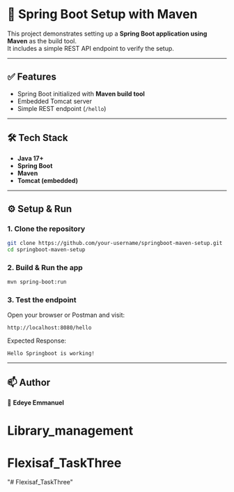 # 🚀 Spring Boot Setup with Maven

This project demonstrates setting up a **Spring Boot application using Maven** as the build tool.  
It includes a simple REST API endpoint to verify the setup.

---

## ✅ Features
- Spring Boot initialized with **Maven build tool**
- Embedded Tomcat server
- Simple REST endpoint (`/hello`)

---

## 🛠️ Tech Stack
- **Java 17+**
- **Spring Boot**
- **Maven**
- **Tomcat (embedded)**

---

## ⚙️ Setup & Run

### 1. Clone the repository
```bash
git clone https://github.com/your-username/springboot-maven-setup.git
cd springboot-maven-setup
```

### 2. Build & Run the app
```bash
mvn spring-boot:run
```

### 3. Test the endpoint
Open your browser or Postman and visit:
```
http://localhost:8080/hello
```

Expected Response:
```text
Hello Springboot is working!
```

---

## 📫 Author
👤 **Edeye Emmanuel**
# Library_management
# Flexisaf_TaskThree
"# Flexisaf_TaskThree" 
